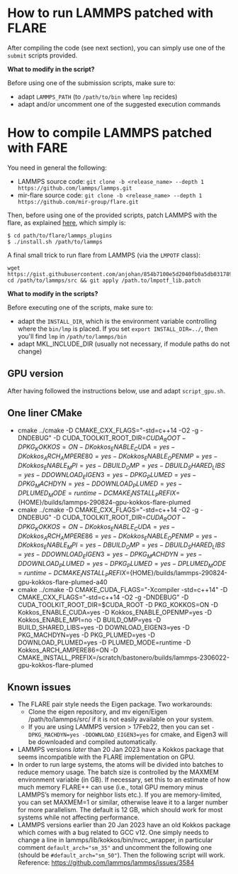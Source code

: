 # How to run LAMMPS patched with FLARE

After compiling the code (see next section), you can simply use one of the `submit` scripts provided. 

**What to modify in the script?**

Before using one of the submission scripts, make sure to:
- adapt `LAMMPS_PATH` (to `/path/to/bin` where `lmp` recides)
- adapt and/or uncomment one of the suggested execution commands

# How to compile LAMMPS patched with FARE

You need in general the following:

- LAMMPS source code: `git clone -b <release_name> --depth 1 https://github.com/lammps/lammps.git`
- mir-flare source code: `git clone -b <release_name> --depth 1 https://github.com/mir-group/flare.git`

Then, before using one of the provided scripts, patch LAMMPS with the flare, as explained [here](https://mir-group.github.io/flare/installation/lammps.html), which simply is:

```console
$ cd path/to/flare/lammps_plugins
$ ./install.sh /path/to/lammps
```

A final small trick to run flare from LAMMPS (via the `LMPOTF` class):

```console
wget https://gist.githubusercontent.com/anjohan/854b7100e5d2040fb0a5db031789c95f/raw/d466a526e952e9c3aab27e2ae5fe1751696faa2c/lmpotf_lib.patch
cd /path/to/lammps/src && git apply /path.to/lmpotf_lib.patch

```

**What to modify in the scripts?**

Before executing one of the scripts, make sure to:
- adapt the `INSTALL_DIR`, which is the environment variable controlling where the `bin/lmp` is placed. If you set `export INSTALL_DIR=../`, then you'll find `lmp` in `/path/to/lammps/bin`
- adapt MKL_INCLUDE_DIR (usually not necessary, if module paths do not change)

## GPU version

After having followed the instructions below, use and adapt `script_gpu.sh`.

## One liner CMake

* cmake ../cmake  -D CMAKE_CXX_FLAGS="-std=c++14 -O2 -g -DNDEBUG"  -D CUDA_TOOLKIT_ROOT_DIR=$CUDA_ROOT  -D PKG_KOKKOS=ON  -D Kokkos_ENABLE_CUDA=yes  -D Kokkos_ARCH_AMPERE80=yes  -D Kokkos_ENABLE_OPENMP=yes  -D Kokkos_ENABLE_MPI=yes  -D BUILD_OMP=yes  -D BUILD_SHARED_LIBS=yes  -D DOWNLOAD_EIGEN3=yes -D PKG_PLUMED=yes -D PKG_MACHDYN=yes  -D DOWNLOAD_PLUMED=yes  -D PLUMED_MODE=runtime  -D CMAKE_INSTALL_PREFIX=${HOME}/builds/lammps-290824-gpu-kokkos-flare-plumed
* cmake ../cmake  -D CMAKE_CXX_FLAGS="-std=c++14 -O2 -g -DNDEBUG"  -D CUDA_TOOLKIT_ROOT_DIR=$CUDA_ROOT  -D PKG_KOKKOS=ON  -D Kokkos_ENABLE_CUDA=yes  -D Kokkos_ARCH_AMPERE86=yes  -D Kokkos_ENABLE_OPENMP=yes  -D Kokkos_ENABLE_MPI=yes  -D BUILD_OMP=yes  -D BUILD_SHARED_LIBS=yes  -D DOWNLOAD_EIGEN3=yes  -D PKG_MACHDYN=yes  -D DOWNLOAD_PLUMED=yes -D PKG_PLUMED=yes -D PLUMED_MODE=runtime  -D CMAKE_INSTALL_PREFIX=${HOME}/builds/lammps-290824-gpu-kokkos-flare-plumed-a40
* cmake ../cmake  -D CMAKE_CUDA_FLAGS="-Xcompiler -std=c++14" -D CMAKE_CXX_FLAGS="-std=c++14 -O2 -g -DNDEBUG"  -D CUDA_TOOLKIT_ROOT_DIR=$CUDA_ROOT  -D PKG_KOKKOS=ON  -D Kokkos_ENABLE_CUDA=yes  -D Kokkos_ENABLE_OPENMP=yes  -D Kokkos_ENABLE_MPI=no  -D BUILD_OMP=yes  -D BUILD_SHARED_LIBS=yes  -D DOWNLOAD_EIGEN3=yes  -D PKG_MACHDYN=yes  -D PKG_PLUMED=yes -D DOWNLOAD_PLUMED=yes  -D PLUMED_MODE=runtime -D Kokkos_ARCH_AMPERE86=ON -D CMAKE_INSTALL_PREFIX=/scratch/bastonero/builds/lammps-2306022-gpu-kokkos-flare-plumed

## Known issues

- The FLARE pair style needs the Eigen package. Two workarounds:
    * Clone the eigen repository, and mv eigen/Eigen /path/to/lammps/src/ if it is not easily available on your system.
    * If you are using LAMMPS version > 17Feb22, then you can set `-DPKG_MACHDYN=yes -DDOWNLOAD_EIGEN3=yes` for cmake, and Eigen3 will be downloaded and compiled automatically.
- LAMMPS versions _later_ than 20 Jan 2023 have a Kokkos package that seems incompatible with the FLARE implementation on GPU. 
- In order to run large systems, the atoms will be divided into batches to reduce memory usage. The batch size is controlled by the MAXMEM environment variable (in GB). If necessary, set this to an estimate of how much memory FLARE++ can use (i.e., total GPU memory minus LAMMPS’s memory for neighbor lists etc.). If you are memory-limited, you can set MAXMEM=1 or similar, otherwise leave it to a larger number for more parallelism. The default is 12 GB, which should work for most systems while not affecting performance.
- LAMMPS versions earlier than 20 Jan 2023 have an old Kokkos package which comes with a bug related to GCC v12. One simply needs to change a line in lammps/lib/kokkos/bin/nvcc_wrapper, in particular comment `default_arch="sm_35"` and uncomment the following one (should be `#default_arch="sm_50"`). Then the following script will work. Reference: https://github.com/lammps/lammps/issues/3584
